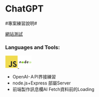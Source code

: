 # ChatGPT

#專案練習說明#

[網站測試](https://chatgpt-six-pied.vercel.app/ "link")


<p align="left">
</p>

<h3 align="left">Languages and Tools:</h3>
<p align="left"> <a href="https://developer.mozilla.org/en-US/docs/Web/JavaScript" target="_blank" rel="noreferrer"> <img src="https://raw.githubusercontent.com/devicons/devicon/master/icons/javascript/javascript-original.svg" alt="javascript" width="40" height="40"/> </a> <a href="https://nodejs.org" target="_blank" rel="noreferrer"> <img src="https://raw.githubusercontent.com/devicons/devicon/master/icons/nodejs/nodejs-original-wordmark.svg" alt="nodejs" width="40" height="40"/> </a> </p>





* OpenAI-ＡPI界接練習
* node.js+Express 部屬Server
* 前端製作訊息欄AI Fetch資料前的Loading 
